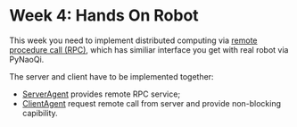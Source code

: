 # Week 4: Hands On Robot
This week you need to implement distributed computing via [remote procedure call (RPC)](https://en.wikipedia.org/wiki/Remote_procedure_call), which has similiar interface you get with real robot via PyNaoQi.

The server and client have to be implemented together:
* [ServerAgent](./agent_server.py) provides remote RPC service;
* [ClientAgent](./agent_client.py) request remote call from server and provide non-blocking capibility.


